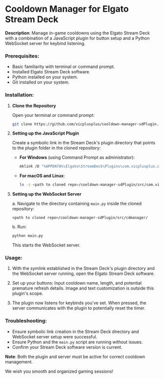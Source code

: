 # Cooldown Manager for Elgato Stream Deck

**Description**: Manage in-game cooldowns using the Elgato Stream Deck with a combination of a JavaScript plugin for button setup and a Python WebSocket server for keybind listening.

### Prerequisites:

- Basic familiarity with terminal or command prompt.
- Installed Elgato Stream Deck software.
- Python installed on your system.
- Git installed on your system.

### Installation:

1. **Clone the Repository**

    Open your terminal or command prompt:

    ```bash
    git clone https://github.com/vicplusplus/cooldown-manager-sdPlugin.git
    ```

2. **Setting up the JavaScript Plugin**

    Create a symbolic link in the Stream Deck's plugin directory that points to the plugin folder in the cloned repository:

    - **For Windows** (using Command Prompt as administrator):

        ```bash
        mklink /D "%APPDATA%\Elgato\StreamDeck\Plugins\com.vicplusplus.cooldown.sdPlugin" "<path to cloned repo>\cooldown-manager-sdPlugin\src\com.vicplusplus.cooldown.sdPlugin"
        ```

    - **For macOS and Linux**:

        ```bash
        ln -s <path to cloned repo>/cooldown-manager-sdPlugin/src/com.vicplusplus.cooldown.sdPlugin ~/Library/Application\ Support/com.elgato.StreamDeck/Plugins/com.vicplusplus.cooldown.sdPlugin.sdPlugin
        ```

3. **Setting up the WebSocket Server**

    a. Navigate to the directory containing `main.py` inside the cloned repository:

    ```
    <path to cloned repo>/cooldown-manager-sdPlugin/src/cdmanager/
    ```

    b. Run:

    ```bash
    python main.py
    ```

    This starts the WebSocket server.

### Usage:

1. With the symlink established in the Stream Deck's plugin directory and the WebSocket server running, open the Elgato Stream Deck software.

2. Set up your buttons: Input cooldown name, length, and potential premature refresh details. Image and text customization is outside this plugin's scope.

3. The plugin now listens for keybinds you've set. When pressed, the server communicates with the plugin to potentially reset the timer.

### Troubleshooting:

- Ensure symbolic link creation in the Stream Deck directory and WebSocket server setup were successful.
- Ensure Python and the `main.py` script are running without issues.
- Confirm your Stream Deck software version is current.

**Note**: Both the plugin and server must be active for correct cooldown management.

We wish you smooth and organized gaming sessions!